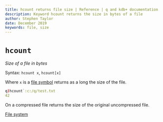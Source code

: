 ```yaml
---
title: hcount returns file size | Reference | q and kdb+ documentation
description: Keyword hcount returns the size in bytes of a file
author: Stephen Taylor
date: December 2019
keywords: file, size
---
```

# `hcount`



_Size of a file in bytes_

Syntax: `hcount x`, `hcount[x]`

Where `x` is a [file symbol](../basics/glossary.md#file-symbol) 
returns as a long the size of the file.

```q
q)hcount`:c:/q/test.txt
42
```

On a compressed file returns the size of the original uncompressed file.

<i class="fas fa-book-open"></i>
[File system](../basics/files.md)
